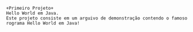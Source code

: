     +Primeiro Projeto+
    Hello World em Java.
    Este projeto consiste em um arguivo de demonstração contendo o famoso rograma Hello World em Java!
